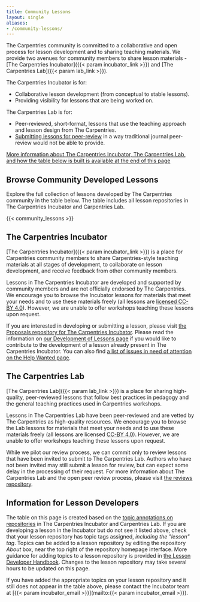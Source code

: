 ```yaml
---
title: Community Lessons
layout: single
aliases:
- /community-lessons/
---
```


The Carpentries community is committed to a collaborative and open process for lesson development and to sharing teaching materials. We provide two avenues for community members to share lesson materials - [The Carpentries Incubator]({{< param incubator_link >}}) and [The Carpentries Lab]({{< param lab_link >}}).

The Carpentries Incubator is for:

- Collaborative lesson development (from conceptual to stable lessons).
- Providing visibility for lessons that are being worked on.

The Carpentries Lab is for:

- Peer-reviewed, short-format, lessons that use the teaching approach and lesson design from The Carpentries.
- [Submitting lessons for peer-review](https://github.com/carpentries-lab/reviews/) in a way traditional journal peer-review would not be able to provide.

[More information about The Carpentries Incubator, The Carpentries Lab, and how the table below is built is available at the end of this page](#the-carpentries-incubator)

## Browse Community Developed Lessons

Explore the full collection of lessons developed by The Carpentries community in the table below. The table includes all lesson repositories in The Carpentries Incubator and Carpentries Lab.

{{< community_lessons >}}

## The Carpentries Incubator

[The Carpentries Incubator]({{< param incubator_link >}}) is a place for Carpentries community members to share Carpentries-style teaching materials at all stages of development, to collaborate on lesson development, and receive feedback from other community members.

Lessons in The Carpentries Incubator are developed and supported by community members and are not officially endorsed by The Carpentries. We encourage you to browse the Incubator lessons for materials that meet your needs and to use these materials freely (all lessons are [licensed CC-BY 4.0](https://creativecommons.org/licenses/by/4.0/)). However, we are unable to offer workshops teaching these lessons upon request.

If you are interested in developing or submitting a lesson, please visit
[the Proposals repository for The Carpentries Incubator](https://github.com/carpentries-incubator/proposals#readme). Please read the information on [our Development of Lessons page](/involved-lessons/) if you would like to contribute to the development of a lesson already present
in The Carpentries Incubator. You can also find [a list of issues in need of attention on the Help Wanted page](/lessons/help_wanted/).

## The Carpentries Lab

[The Carpentries Lab]({{< param lab_link >}}) is a place for sharing high-quality, peer-reviewed lessons that follow best practices in pedagogy and the general teaching practices used in Carpentries workshops.

Lessons in The Carpentries Lab have been peer-reviewed and are vetted by The Carpentries as high-quality resources. We encourage you to browse the Lab lessons for materials that meet your needs and to use these materials freely (all lessons are licensed [CC-BY 4.0](https://creativecommons.org/licenses/by/4.0/)). However, we are unable to offer workshops teaching these lessons upon request.

While we pilot our review process, we can commit only to review lessons that have been invited to submit to The Carpentries Lab. Authors who have not been invited may still submit a lesson for review, but can expect some delay in the processing of their request. For more information about The Carpentries Lab and the open peer review process, please visit [the reviews repository](https://github.com/carpentries-lab/reviews/).

## Information for Lesson Developers

The table on this page is created based on the [topic annotations on repositories](https://docs.github.com/en/github/administering-a-repository/classifying-your-repository-with-topics)
in The Carpentries Incubator and Carpentries Lab. If you are developing a lesson in the Incubator but do not see it listed above, check that your lesson repository has topic tags assigned, _including the "lesson" tag_.  Topics can be added to a lesson repository by editing the repository _About_ box, near the top right of the repository homepage interface. More guidance for adding topics to a lesson repository is provided in [the Lesson Developer Handbook](https://docs.carpentries.org/handbooks/lesson_developers.md#adding-topic-tags-to-a-lesson-repository). Changes to the lesson repository may take several hours to be updated on this page.

If you have added the appropriate topics on your lesson repository and it
still does not appear in the table above, please contact the Incubator team at [{{< param incubator_email >}}](mailto:{{< param incubator_email >}}).